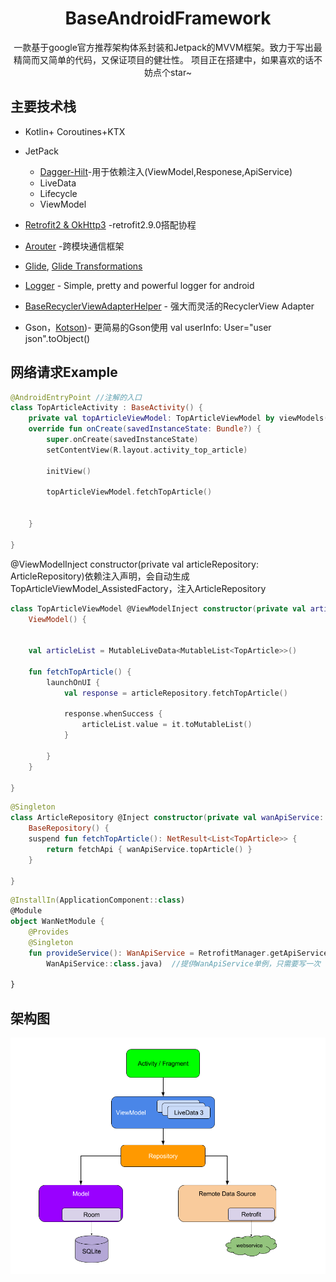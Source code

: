 <h1 align="center">BaseAndroidFramework</h1>
<p align="center">  
一款基于google官方推荐架构体系封装和Jetpack的MVVM框架。致力于写出最精简而又简单的代码，又保证项目的健壮性。
项目正在搭建中，如果喜欢的话不妨点个star~
</p>

## 主要技术栈
- Kotlin+ Coroutines+KTX  
- JetPack
  - [Dagger-Hilt](https://developer.android.com/training/dependency-injection/hilt-android)-用于依赖注入(ViewModel,Responese,ApiService)
  - LiveData 
  - Lifecycle 
  - ViewModel 

- [Retrofit2 & OkHttp3](https://github.com/square/retrofit) -retrofit2.9.0搭配协程
- [Arouter](https://github.com/alibaba/ARouter) -跨模块通信框架
- [Glide](https://github.com/bumptech/glide), [Glide Transformations](https://github.com/wasabeef/glide-transformations)
- [Logger](https://github.com/orhanobut/logger) - Simple, pretty and powerful logger for android
- [BaseRecyclerViewAdapterHelper](https://github.com/CymChad/BaseRecyclerViewAdapterHelper) - 强大而灵活的RecyclerView Adapter
- Gson，[Kotson](https://github.com/SalomonBrys/Kotson))-  更简易的Gson使用 val userInfo: User="user json".toObject()

## 网络请求Example


```kotlin
@AndroidEntryPoint //注解的入口
class TopArticleActivity : BaseActivity() {
    private val topArticleViewModel: TopArticleViewModel by viewModels()
    override fun onCreate(savedInstanceState: Bundle?) {
        super.onCreate(savedInstanceState)
        setContentView(R.layout.activity_top_article)

        initView()

        topArticleViewModel.fetchTopArticle() 


    }

}
```

@ViewModelInject constructor(private val articleRepository: ArticleRepository)依赖注入声明，会自动生成TopArticleViewModel_AssistedFactory，注入ArticleRepository
```kotlin
class TopArticleViewModel @ViewModelInject constructor(private val articleRepository: ArticleRepository) :
    ViewModel() {


    val articleList = MutableLiveData<MutableList<TopArticle>>()

    fun fetchTopArticle() {
        launchOnUI {
            val response = articleRepository.fetchTopArticle()

            response.whenSuccess {
                articleList.value = it.toMutableList()
            }
            
        }
    }

}
```

```kotlin
@Singleton
class ArticleRepository @Inject constructor(private val wanApiService: WanApiService) :
    BaseRepository() {
    suspend fun fetchTopArticle(): NetResult<List<TopArticle>> {
        return fetchApi { wanApiService.topArticle() }
    }

}
```

```kotlin
@InstallIn(ApplicationComponent::class)
@Module
object WanNetModule {
    @Provides
    @Singleton
    fun provideService(): WanApiService = RetrofitManager.getApiService(
        WanApiService::class.java)  //提供WanApiService单例，只需要写一次

}
```

## 架构图
<p align="center">
<img src="/art/architecture.png"/>
</p>



